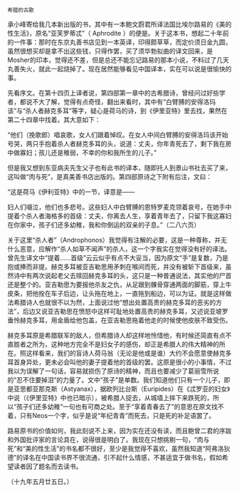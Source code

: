     希腊的古歌 

   承小峰寄给我几本新出版的书，其中有一本鲍文蔚君所译法国比埃尔路易的《美的性生活》，原名“亚芙罗蒂忒”（ Aphrodite ）的便是。关于这本书，想起二十年前的一件事：那时在东京丸善书店见到一本英译，印得颇草草，而定价须日金九圆，虽然很想买却是拿不出这些钱，只得作罢，买了须华勃拟曲的译文回来，是Mosher的印本，觉得还不差，但是总还不能忘记路易的那本小说，不料过了几天丸善失火，就此一起烧掉了。现在居然能够看见中国译本，实在可以说是很愉快的事。

   先看序文。在第十四页上译者说，第四部第一章中的古希腊诗，曾经问过好些学者，都说不大了解，觉得有点奇怪，翻出来看时，其中有“白臂膊的安得洛玛该”与“杀人者赫克多耳”等字，疑心是荷马的诗，到《伊里亚特》里去找，果然在第二十四章中找着。其大意如下：

   “他们（挽歌郎）唱哀歌，女人们跟着悼叹。在女人中间白臂膊的安得洛玛该开始号哭，两只手抱着杀人者赫克多耳的头，说道：丈夫，你年青死去了，剩下我在房中做寡妇；孩儿还是稚弱，不幸的你和我所生的儿子。”

   但是我又想到东亚病夫先生父子也有此书的译本，随即托人到景山书社去买了来，这叫做“肉与死”，是真美善书店出版的。第四部原诗之下附有后注，文曰：

   “这是荷马《伊利亚特》中的一节，译意是——

   妇人们啜泣，他们也多悲号。这些妇人中白臂膊的恩特罗麦克领着哀号，在她手中提着个杀人者海格多的首级：丈夫，你离去人生，享着青年去了，只留下我这寡妇在你家中，孩子们还多幼稚，我和你倒运的双亲的子息。”（二八六页）

   关于这里“杀人者”（Androphonos）我觉得有注解的必要，这是一种尊称，并无什么恶意，应解作“杀人如草不闻声”的杀人，这一个字我实在觉得没有好的译法。曾先生译文中“提着……首级”云云似乎有点不大妥当，因为原文“手”是复数，乃是抱或捧而非提。赫克多耳被亚吉勒思用矛刺在喉间而死，并没有被斩下首级来，虽然诗中有两次说起老父去赎回赫克多耳的头，这只是一种普通说法，其实他的尸首还是整个的。亚吉勒思为要报他杀友之仇，从足跟到髁骨穿通两面的脚筋，穿上牛皮条，把他拴在车子后边，让头拖在地上，一直拖到船边，可以为证。就是这样做法希腊诗人也就很不以为然，上面说过他“想出处置高贵的赫克多耳的恶劣的方法”，后边又说亚吉勒思在愤怒中这样可耻地处置高贵的赫克多耳，又述说亚坡罗垂怜赫克多耳，用金盾给他包盖，在亚吉勒思拖着他走的时候使他皮肤不致受伤。

   赫克多耳原是希腊联军的敌人，但希腊诗人却这样地怜惜他，有时候还简直有点不直胜者之所为，这种地方完全不是妇女子的感伤，却正是希腊人的伟大精神的所在。照这样看来，我们的盲诗人荷马翁（无论是他或是谁）大约不会愿意使赫克多耳首身异处，更未必会叫他的妻子提着他的首级的罢。这原是很小的小事情，不过我以为误解了一句话，容易就损伤了原诗的精神，而且也要减少了葛丽雪所说的“忍不住要掉泪”的力量了。文中“孩子”是单数。我们知道他们只有一个儿子，即是亚思都亚那克斯（Astyanax），据欧列比台斯（Euripides）在《忒罗亚的妇女》中说（《伊里亚特》中也已暗示），被希腊人捉去，从城墙上摔下来跌死的，所以“孩子们还多幼稚”一句也有可商之处。至于“享着青春去了”的意思在原文找不着，只有Neos一个字，似乎是说“年纪青青”而死去，只是死的补足语罢了。

   路易原书的价值如何，我此刻说不上来，因为实在还没有读，而且鲍曾二君的序跋和外国批评家的言论具在，说得很是明白了。我现在只想挑剔一句，“肉与死”和“美的性生活”的书名都不很好，至少是我觉得不喜欢，虽然我知道“阿弗洛狄德”的译名在中国读书界不很流通，引不起什么情感，不甚适宜于做书名，假如希望读者因了题名而去读书。

   （十九年五月廿五日。）

